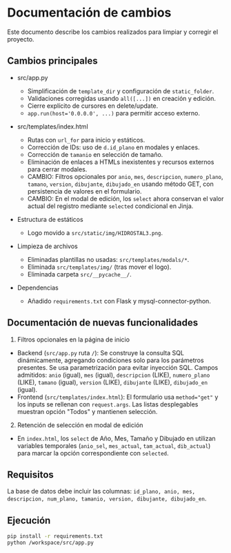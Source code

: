 # Documentación de cambios

Este documento describe los cambios realizados para limpiar y corregir el proyecto.

## Cambios principales

- src/app.py
  - Simplificación de `template_dir` y configuración de `static_folder`.
  - Validaciones corregidas usando `all([...])` en creación y edición.
  - Cierre explícito de cursores en delete/update.
  - `app.run(host='0.0.0.0', ...)` para permitir acceso externo.

- src/templates/index.html
  - Rutas con `url_for` para inicio y estáticos.
  - Corrección de IDs: uso de `d.id_plano` en modales y enlaces.
  - Corrección de `tamanio` en selección de tamaño.
  - Eliminación de enlaces a HTMLs inexistentes y recursos externos para cerrar modales.
  - CAMBIO: Filtros opcionales por `anio`, `mes`, `descripcion`, `numero_plano`, `tamano`, `version`, `dibujante`, `dibujado_en` usando método GET, con persistencia de valores en el formulario.
  - CAMBIO: En el modal de edición, los `select` ahora conservan el valor actual del registro mediante `selected` condicional en Jinja.

- Estructura de estáticos
  - Logo movido a `src/static/img/HIDROSTAL3.png`.

- Limpieza de archivos
  - Eliminadas plantillas no usadas: `src/templates/modals/*`.
  - Eliminada `src/templates/img/` (tras mover el logo).
  - Eliminada carpeta `src/__pycache__/`.

- Dependencias
  - Añadido `requirements.txt` con Flask y mysql-connector-python.

## Documentación de nuevas funcionalidades

1) Filtros opcionales en la página de inicio
- Backend (`src/app.py` ruta `/`): Se construye la consulta SQL dinámicamente, agregando condiciones solo para los parámetros presentes. Se usa parametrización para evitar inyección SQL. Campos admitidos: `anio` (igual), `mes` (igual), `descripcion` (LIKE), `numero_plano` (LIKE), `tamano` (igual), `version` (LIKE), `dibujante` (LIKE), `dibujado_en` (igual).
- Frontend (`src/templates/index.html`): El formulario usa `method="get"` y los inputs se rellenan con `request.args`. Las listas desplegables muestran opción "Todos" y mantienen selección.

2) Retención de selección en modal de edición
- En `index.html`, los `select` de Año, Mes, Tamaño y Dibujado en utilizan variables temporales (`anio_sel`, `mes_actual`, `tam_actual`, `dib_actual`) para marcar la opción correspondiente con `selected`.

## Requisitos

La base de datos debe incluir las columnas:
`id_plano, anio, mes, descripcion, num_plano, tamanio, version, dibujante, dibujado_en`.

## Ejecución

```bash
pip install -r requirements.txt
python /workspace/src/app.py
```

